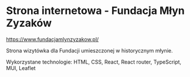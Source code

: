 # Strona internetowa - Fundacja Młyn Zyzaków

https://www.fundacjamlynzyzakow.pl/

Strona wizytówka dla Fundacji umieszczonej w historycznym młynie.

Wykorzystane technologie:
HTML, CSS, React, React router, TypeScript, MUI, Leaflet
